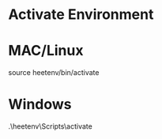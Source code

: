 # Activate Environment

# MAC/Linux
source heetenv/bin/activate

# Windows
.\heetenv\Scripts\activate
